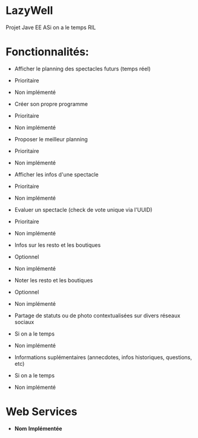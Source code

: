 # LazyWell
Projet Jave EE ASi on a le temps RIL

# Fonctionnalités:

* Afficher le planning des spectacles futurs (temps réel)
* Prioritaire
* Non implémenté

* Créer son propre programme
* Prioritaire
* Non implémenté

* Proposer le meilleur planning
* Prioritaire
* Non implémenté

* Afficher les infos d'une spectacle
* Prioritaire
* Non implémenté

* Evaluer un spectacle (check de vote unique via l'UUID)
* Prioritaire
* Non implémenté

* Infos sur les resto et les boutiques
* Optionnel
* Non implémenté

* Noter les resto et les boutiques
* Optionnel
* Non implémenté

* Partage de statuts ou de photo contextualisées sur divers réseaux sociaux
* Si on a le temps
* Non implémenté

* Informations suplémentaires (annecdotes, infos historiques, questions, etc)
* Si on a le temps
* Non implémenté


# Web Services

* **Nom** **Implémentée**